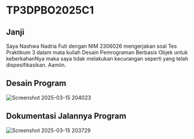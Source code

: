 # TP3DPBO2025C1

## Janji
Saya Nashwa Nadria Futi dengan NIM 2306026 mengerjakan soal Tes Praktikum 3 dalam mata kuliah Desain Pemrograman
Berbasis Objek untuk keberkahanNya maka saya tidak melakukan kecurangan seperti yang telah dispesifikasikan. Aamiin.

## Desain Program
![Screenshot 2025-03-15 204023](https://github.com/user-attachments/assets/a3e6735e-4866-47b9-90bb-9b5c60d731ea)

## Dokumentasi Jalannya Program
![Screenshot 2025-03-15 203729](https://github.com/user-attachments/assets/b4b7a31c-8f88-4345-9504-e0b59369f19a)

